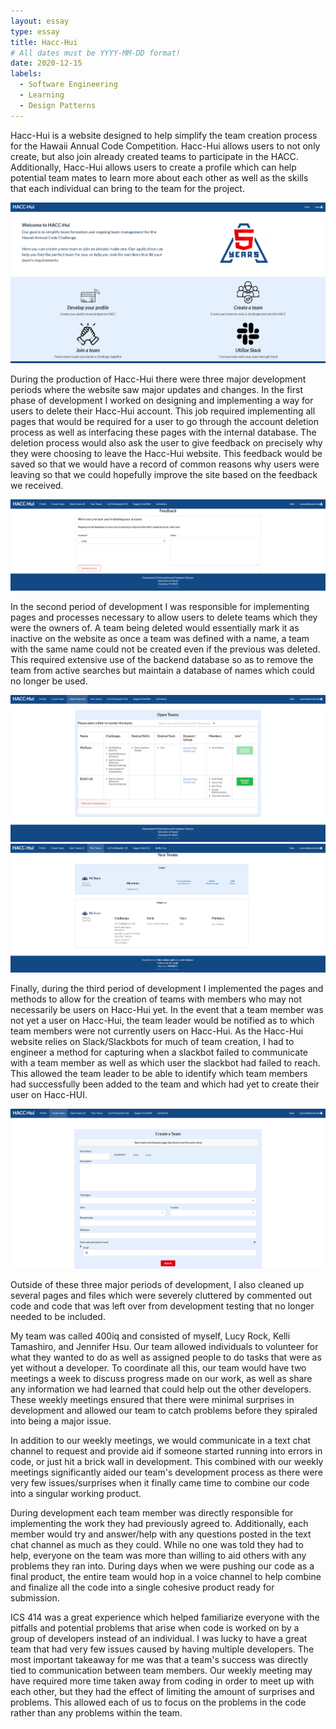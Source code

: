 ```yaml
---
layout: essay
type: essay
title: Hacc-Hui
# All dates must be YYYY-MM-DD format!
date: 2020-12-15
labels:
  - Software Engineering
  - Learning
  - Design Patterns
---
```


<p>
	Hacc-Hui is a website designed to help simplify the team creation process for the Hawaii Annual Code Competition. Hacc-Hui allows users to not only create, but also join already created teams to participate in the HACC. Additionally, Hacc-Hui allows users to create a profile which can help potential team mates to learn more about each other as well as the skills that each individual can bring to the team for the project.</p>
<img class="ui medium left floated image" src="../images/home.png">
<p>	During the production of Hacc-Hui there were three major development periods where the website saw major updates and changes. In the first phase of development I worked on designing and implementing a way for users to delete their Hacc-Hui account. This job required implementing all pages that would be required for a user to go through the account deletion process as well as interfacing these pages with the internal database. The deletion process would also ask the user to give feedback on precisely why they were choosing to leave the Hacc-Hui website. This feedback would be saved so that we would have a record of common reasons why users were leaving so that we could hopefully improve the site based on the feedback we received.</p>
<img class="ui medium left floated image" src="../images/Delete account.png">
<p>	In the second period of development I was responsible for implementing pages and processes necessary to allow users to delete teams which they were the owners of. A team being deleted would essentially mark it as inactive on the website as once a team was defined with a name, a team with the same name could not be created even if the previous was deleted. This required extensive use of the backend database so as to remove the team from active searches but maintain a database of names which could no longer be used.</p>
<img class="ui medium left floated image" src="../images/OpenTeams.png">
<img class="ui medium left floated image" src="../images/Yourteams.png">
<p>	Finally, during the third period of development I implemented the pages and methods to allow for the creation of teams with members who may not necessarily be users on Hacc-Hui yet. In the event that a team member was not yet a user on Hacc-Hui, the team leader would be notified as to which team members were not currently users on Hacc-Hui. As the Hacc-Hui website relies on Slack/Slackbots for much of team creation, I had to engineer a method for capturing when a slackbot failed to communicate with a team member as well as which user the slackbot had failed to reach. This allowed the team leader to be able to identify which team members had successfully been added to the team and which had yet to create their user on Hacc-HUI.</p>
<img class="ui medium left floated image" src="../images/CreateTeam.png">
<p>	Outside of these three major periods of development, I also cleaned up several pages and files which were severely cluttered by commented out code and code that was left over from development testing that no longer needed to be included.</p>

<p>	My team was called 400iq and consisted of myself, Lucy Rock, Kelli Tamashiro, and Jennifer Hsu. Our team allowed individuals to volunteer for what they wanted to do as well as assigned people to do tasks that were as yet without a developer. To coordinate all this, our team would have two meetings a week to discuss progress made on our work, as well as share any information we had learned that could help out the other developers. These weekly meetings ensured that there were minimal surprises in development and allowed our team to catch problems before they spiraled into being a major issue. </p>
<p>	In addition to our weekly meetings, we would communicate in a text chat channel to request and provide aid if someone started running into errors in code, or just hit a brick wall in development. This combined with our weekly meetings significantly aided our team's development process as there were very few issues/surprises when it finally came time to combine our code into a singular working product.</p>
<p>	During development each team member was directly responsible for implementing the work they had previously agreed to. Additionally, each member would try and answer/help with any questions posted in the text chat channel as much as they could. While no one was told they had to help, everyone on the team was more than willing to aid others with any problems they ran into. During days when we were pushing our code as a final product, the entire team would hop in a voice channel to help combine and finalize all the code into a single cohesive product ready for submission.</p>
<p>	ICS 414 was a great experience which helped familiarize everyone with the pitfalls and potential problems that arise when code is worked on by a group of developers instead of an individual. I was lucky to have a great team that had very few issues caused by having multiple developers. The most important takeaway for me was that a team's success was directly tied to communication between team members. Our weekly meeting may have required more time taken away from coding in order to meet up with each other, but they had the effect of limiting the amount of surprises and problems. This allowed each of us to focus on the problems in the code rather than any problems within the team.</p>
